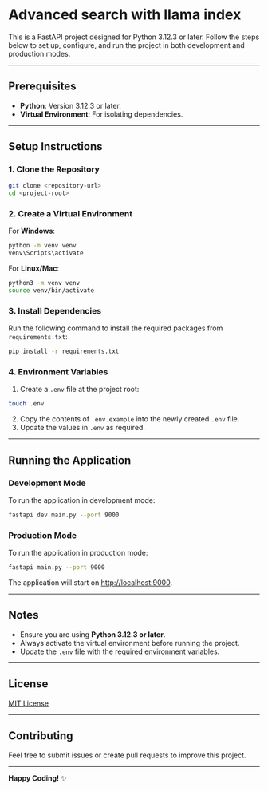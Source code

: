 # Advanced search with llama index

This is a FastAPI project designed for Python 3.12.3 or later. Follow the steps below to set up, configure, and run the project in both development and production modes.

---

## Prerequisites

- **Python**: Version 3.12.3 or later.
- **Virtual Environment**: For isolating dependencies.

---

## Setup Instructions

### 1. Clone the Repository

```bash
git clone <repository-url>
cd <project-root>
```

### 2. Create a Virtual Environment

For **Windows**:
```bash
python -m venv venv
venv\Scripts\activate
```

For **Linux/Mac**:
```bash
python3 -m venv venv
source venv/bin/activate
```

### 3. Install Dependencies

Run the following command to install the required packages from `requirements.txt`:
```bash
pip install -r requirements.txt
```

### 4. Environment Variables

1. Create a `.env` file at the project root:
```bash
touch .env
```
2. Copy the contents of `.env.example` into the newly created `.env` file.
3. Update the values in `.env` as required.

---

## Running the Application

### Development Mode
To run the application in development mode:
```bash
fastapi dev main.py --port 9000
```

### Production Mode
To run the application in production mode:
```bash
fastapi main.py --port 9000
```

The application will start on [http://localhost:9000](http://localhost:9000).

---

## Notes

- Ensure you are using **Python 3.12.3 or later**.
- Always activate the virtual environment before running the project.
- Update the `.env` file with the required environment variables.

---

## License
[MIT License](LICENSE)

---

## Contributing
Feel free to submit issues or create pull requests to improve this project.

---

**Happy Coding!** ✨
